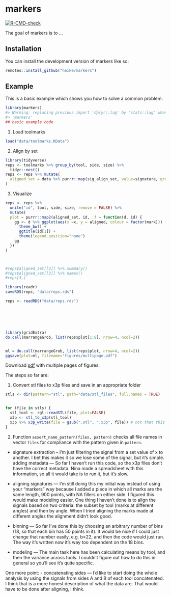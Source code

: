 
<!-- README.md is generated from README.Rmd. Please edit that file -->

# markers

<!-- badges: start -->

[![R-CMD-check](https://github.com/heike/markers/actions/workflows/R-CMD-check.yaml/badge.svg)](https://github.com/heike/markers/actions/workflows/R-CMD-check.yaml)
<!-- badges: end -->

The goal of markers is to …

## Installation

You can install the development version of markers like so:

``` r
remotes::install_github("heike/markers")
```

## Example

This is a basic example which shows you how to solve a common problem:

``` r
library(markers)
#> Warning: replacing previous import 'dplyr::lag' by 'stats::lag' when loading
#> 'markers'
## basic example code
```

1.  Load toolmarks

``` r
load("data/toolmarks.RData")
```

2.  Align by set

``` r
library(tidyverse)
reps <- toolmarks %>% group_by(tool, side, size) %>%
  tidyr::nest()
reps <- reps %>% mutate(
  aligned_set = data %>% purrr::map(sig_align_set, value=signature, group = mark, min.overlap = 2500)
)
```

3.  Visualize

``` r
reps <- reps %>% 
  unite("id", tool, side, size, remove = FALSE) %>%
  mutate(
  plot = purrr::map2(aligned_set, id, .f = function(d, id) {
    gg <- d %>% ggplot(aes(x =x, y = aligned, colour = factor(mark))) + geom_line() +
      theme_bw() + 
      ggtitle(id[1]) +
      theme(legend.position="none")
    gg
  })
)



#reps$aligned_set[[3]] %>% summary()
#reps$aligned_set[[3]] %>% names()
#reps[3,]

library(readr)
saveRDS(reps, "data/reps.rds")

reps <- readRDS("data/reps.rds")






library(gridExtra)
do.call(marrangeGrob, list(reps$plot[1:8], nrow=4, ncol=2))


ml = do.call(marrangeGrob, list(reps$plot, nrow=4, ncol=2))
ggsave(plot=ml, filename="figures/multipage.pdf")       
```

Download [pdf](multipage.pdf) with multiple pages of figures.

The steps so far are:

1.  Convert stl files to x3p files and save in an appropriate folder

``` r
stls <- dir(pattern="stl", path="data/stl_files", full.names = TRUE)


for (file in stls) {
  stl_tool <- rgl::readSTL(file, plot=FALSE)
  x3p <- stl_to_x3p(stl_tool)
  x3p %>% x3p_write(file = gsub(".stl", ".x3p", file)) # not that this will re-name EVERY x3p by stl, i.e. no need to deal with stl_files to x3p_files separately
}
```

2.  Function `assert_name_pattern(files, pattern)` checks all file names
    in vector `files` for compliance with the pattern given in
    `pattern`.

-   signature extraction – I’m just filtering the signal from a set
    value of x to another. I bet this makes it so we lose some of the
    signal, but it’s simple. adding metadata –– So far I haven’t run
    this code, so the x3p files don’t have the correct metadata. Nina
    made a spreadsheet with this information, so all it would take is to
    run it, but it’s slow.

-   aligning signatures –– I’m still doing this my initial way instead
    of using your “markers” way because I added a piece in which all
    marks are the same length, 900 points, with NA fillers on either
    side. I figured this would make modeling easier. One thing I haven’t
    done is to align the signals based on two criteria: the subset by
    tool (marks at different angles) and then by angle. When I tried
    aligning the marks made at different angles the alignment didn’t
    look good.

-   binning –– So far I’ve done this by choosing an arbitrary number of
    bins (18, so that each bin has 50 points in it). It would be nice if
    I could just change that number easily, e.g. b=22, and then the code
    would just run. The way it’s written now it’s way too dependent on
    the 18 bins.

-   modeling –– The main task here has been calculating means by tool,
    and then the variance across tools. I couldn’t figure out how to do
    this in general so you’ll see it’s quite specific.

One more point: - concatenating sides –– I’d like to start doing the
whole analysis by using the signals from sides A and B of each tool
concatenated. I think that is a more honest description of what the data
are. That would have to be done after aligning, I think.
